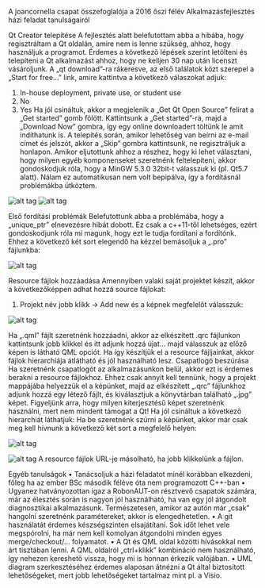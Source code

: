 A joancornella csapat összefoglalója a 2016 őszi félév Alkalmazásfejlesztés házi feladat tanulságairól

Qt Creator telepítése 
A fejlesztés alatt belefutottam abba a hibába, hogy regisztráltam a Qt oldalán, amire nem is lenne szükség, ahhoz, hogy használjuk a programot. Érdemes a következő lépések szerint letölteni és telepíteni a Qt alkalmazást ahhoz, hogy ne kelljen 30 nap után licenszt vásároljunk.
A „qt download”-ra rákeresve, az első találatok közt szerepel a „Start for free…” link, amire kattintva a következő válaszokat adjuk: 
1.	In-house deployment, private use, or student use
2.	No
3.	Yes
Ha jól csináltuk, akkor a megjelenik a „Get Qt Open Source” felirat a „Get started” gomb fölött. Kattintsunk a „Get started”-ra, majd a „Download Now” gombra, így egy online downloadert töltünk le amit indíthatunk is.
A telepítés során, amikor lehetőség van beírni az e-mail címet és jelszót, akkor a „Skip” gombra kattintsunk, ne regisztráljuk a honlapon. Amikor eljutottunk ahhoz a részhez, hogy ki lehet választani, hogy milyen egyéb komponenseket szeretnénk feltelepíteni, akkor gondoskodjuk róla, hogy a MinGW 5.3.0 32bit-t válasszuk ki (pl. Qt5.7 alatt). Nálam ez automatikusan nem volt bepipálva, így a fordításnál problémákba ütköztem. 

![alt tag](https://raw.githubusercontent.com/lehoGH/alkfejlhf-joancornella-1/doc/snippet0.png)
![alt tag](https://raw.githubusercontent.com/lehoGH/alkfejlhf-joancornella-1/doc/snippet1.png)

Első fordítási problémák
Belefutottunk abba a problémába, hogy a „unique_ptr” elnevezésre hibát dobott. Ez csak a c++11-től lehetséges, ezért gondoskodjunk róla mi magunk, hogy ezt le tudja fordítani a fordítónk. Ehhez a következő két sort elegendő ha kézzel bemásoljuk a „.pro” fájlunkba:
 
![alt tag](https://raw.githubusercontent.com/lehoGH/alkfejlhf-joancornella-1/doc/snippet2.png)

Resource fájlok hozzáadása
Amennyiben valaki saját projektet készít, akkor a következőképpen adhat hozzá source fájlokat:
1.	Projekt név jobb klikk -> Add new és a képnek megfelelőt válasszuk:

![alt tag](https://raw.githubusercontent.com/lehoGH/alkfejlhf-joancornella-1/doc/snippet3.png)

Ha „.qml” fájlt szeretnénk hozzáadni, akkor az elkészített .qrc fájlunkon kattintsunk jobb klikkel és itt adjunk hozzá újat… majd válasszuk az előző képen is látható QML opciót.
Ha így készítjük el a resource fájljainkat, akkor fájlok hierarchiája átlátható és jól használható lesz.
Csapatlogó beszúrása
Ha szeretnénk csapatlogót az alkalmazásunkon belül, akkor ezt is érdemes berakni a resource fájlokhoz. Ehhez csak annyit kell tennünk, hogy a projekt mappájába helyezzük el a képünket, majd az elkészített „.qrc” fájlunkhoz adjunk hozzá egy létező fájlt, és kiválasztjuk a könyvtárban található „.jpg” képet. Figyeljünk arra, hogy milyen kiterjesztésű képet szeretnénk használni, mert nem mindent támogat a Qt!
Ha jól csináltuk a következő hierarchiát láthatjuk:
Ha be szeretnénk szúrni a képünket, akkor már csak meg kell hívnunk a következő két sort a megfelelő helyen:
 
![alt tag](https://raw.githubusercontent.com/lehoGH/alkfejlhf-joancornella-1/doc/snippet4.png)

![alt tag](https://raw.githubusercontent.com/lehoGH/alkfejlhf-joancornella-1/doc/snippet5.png)
A resource fájlok URL-je másolható, ha jobb klikkelünk a fájlon.

Egyéb tanulságok
•	Tanácsoljuk a házi feladatot minél korábban elkezdeni, főleg ha az ember BSc második féléve óta nem programozott C++-ban
•	Ugyanez hatványozottan igaz a RobonAUT-on résztvevő csapatok számára, már az élesztés során is nagyon jól használható, ha van egy jól átgondolt diagnosztikai alkalmazásunk. Természetesen, amikor az autón már „csak” hangolni szeretnénk paramétereket, akkor is elengedhetetlen.
•	A git használatát érdemes készségszinten elsajátítani. Sok időt lehet vele megspórolni, ha már nem kell komolyan átgondolni minden egyes merge/checkout/… folyamatot.
•	A Qt és QML oldal közötti hívásokkal nem árt tisztában lenni. A QML oldalról „ctrl+klikk” kombináció nem használható, így nehezen kereshető vissza, hogy mi is honnan érkezik valójában.
•	UML diagram szerkesztéséhez érdemes alaposan átnézni a Qt által biztosított lehetőségeket, mert jobb lehetőségeket tartalmaz mint pl. a Visio.
